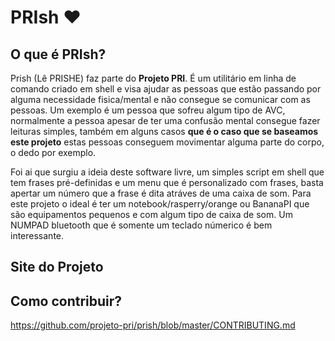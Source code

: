 # PRIsh ❤

## O que é PRIsh?
Prish (Lê PRISHE) faz parte do **Projeto PRI**. É um utilitário em linha de comando criado em shell e visa ajudar as pessoas que estão passando por alguma necessidade fisica/mental e não consegue se comunicar com as pessoas.
Um exemplo é um pessoa que sofreu algum tipo de AVC, normalmente a pessoa apesar de ter uma confusão mental consegue fazer leituras simples, também em alguns casos **que é o caso que se baseamos este projeto** estas pessoas conseguem movimentar alguma parte do corpo, o dedo por exemplo.

Foi ai que surgiu a ideia deste software livre, um simples script em shell que tem frases pré-definidas e um menu que é personalizado com frases, basta apertar um número que a frase é dita atráves de uma caixa de som.
Para este projeto o ideal é ter um notebook/rasperry/orange ou BananaPI que são equipamentos pequenos e com algum tipo de caixa de som.
Um NUMPAD bluetooth que é somente um teclado númerico é bem interessante.

## Site do Projeto

## Como contribuir?
https://github.com/projeto-pri/prish/blob/master/CONTRIBUTING.md
